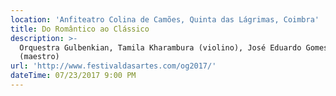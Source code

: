 ```yaml
---
location: 'Anfiteatro Colina de Camões, Quinta das Lágrimas, Coimbra'
title: Do Romântico ao Clássico
description: >-
  Orquestra Gulbenkian, Tamila Kharambura (violino), José Eduardo Gomes
  (maestro)
url: 'http://www.festivaldasartes.com/og2017/'
dateTime: 07/23/2017 9:00 PM
---
```

